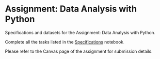 # Assignment: Data Analysis with Python
Specifications and datasets for the Assignment: Data Analysis with Python.

Complete all the tasks listed in the [Specifications](./Specifications.ipynb) notebook.

Please refer to the Canvas page of the assignment for submission details.
